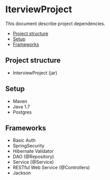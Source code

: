 # IterviewProject

This document describe project dependencies.

* [Project structure](#project-structure)
* [Setup](#setup)
* [Frameworks](#frameworks)

## Project structure

* InterviewProject (jar)

## Setup

* Maven
* Java 1.7
* Postgres

## Frameworks

* Basic Auth
* SpringSecurity
* Hibernate Validator
* DAO (@Repository)
* Service (@Service)
* RESTful Web Service (@Controllers)
* Jackson

